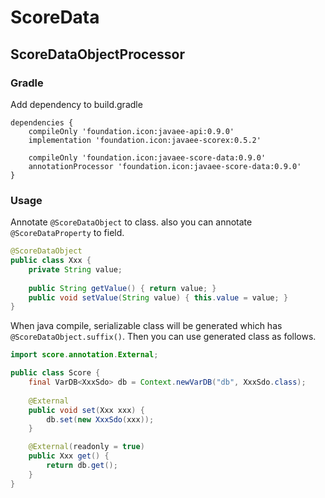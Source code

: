 # ScoreData

## ScoreDataObjectProcessor

### Gradle
Add dependency to build.gradle
````
dependencies {
    compileOnly 'foundation.icon:javaee-api:0.9.0'
    implementation 'foundation.icon:javaee-scorex:0.5.2'
    
    compileOnly 'foundation.icon:javaee-score-data:0.9.0'
    annotationProcessor 'foundation.icon:javaee-score-data:0.9.0'
}
````

### Usage
Annotate `@ScoreDataObject` to class. also you can annotate `@ScoreDataProperty` to field.
````java
@ScoreDataObject
public class Xxx {
    private String value;
    
    public String getValue() { return value; }
    public void setValue(String value) { this.value = value; }
}
````

When java compile, serializable class will be generated which has `@ScoreDataObject.suffix()`.
Then you can use generated class as follows.
````java
import score.annotation.External;

public class Score {
    final VarDB<XxxSdo> db = Context.newVarDB("db", XxxSdo.class);
    
    @External
    public void set(Xxx xxx) {
        db.set(new XxxSdo(xxx));
    }

    @External(readonly = true)
    public Xxx get() {
        return db.get();
    }
}
````
